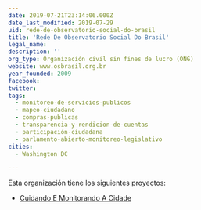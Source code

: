 ```yaml
---
date: 2019-07-21T23:14:06.000Z
date_last_modified: 2019-07-29
uid: rede-de-observatorio-social-do-brasil
title: 'Rede De Observatorio Social Do Brasil'
legal_name: 
description: ''
org_type: Organización civil sin fines de lucro (ONG)
website: www.osbrasil.org.br
year_founded: 2009
facebook: 
twitter: 
tags:
  - monitoreo-de-servicios-publicos
  - mapeo-ciudadano
  - compras-publicas
  - transparencia-y-rendicion-de-cuentas
  - participación-ciudadana
  - parlamento-abierto-monitoreo-legislativo
cities: 
  - Washington DC

---
```


Esta organización tiene los siguientes proyectos:

- [Cuidando E Monitorando A Cidade](/proyectos/cuidando-e-monitorando-a-cidade)
